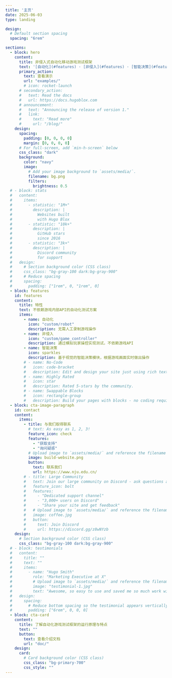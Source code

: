 ```yaml
---
title: '主页'
date: 2025-06-03
type: landing

design:
  # Default section spacing
  spacing: "6rem"

sections:
  - block: hero
    content:
      title: 非侵入式自动化移动游戏测试框架
      text: '[自动化](#features) · [非侵入](#features) · [智能决策](#features)'
      primary_action:
        text: 查看演示
        url: "examples/"
        # icon: rocket-launch
      # secondary_action:
      #   text: Read the docs
      #   url: https://docs.hugoblox.com
      # announcement:
      #   text: "Announcing the release of version 1."
      #   link:
      #     text: "Read more"
      #     url: "/blog/"
    design:
      spacing:
        padding: [0, 0, 0, 0]
        margin: [0, 0, 0, 0]
      # For full-screen, add `min-h-screen` below
      css_class: "dark"
      background:
        color: "navy"
        image:
          # Add your image background to `assets/media/`.
          filename: bg.png
          filters:
            brightness: 0.5
  # - block: stats
  #   content:
  #     items:
  #       - statistic: "1M+"
  #         description: |
  #           Websites built  
  #           with Hugo Blox
  #       - statistic: "10k+"
  #         description: |
  #           GitHub stars  
  #           since 2016
  #       - statistic: "3k+"
  #         description: |
  #           Discord community  
  #           for support
  #   design:
  #     # Section background color (CSS class)
  #     css_class: "bg-gray-100 dark:bg-gray-900"
  #     # Reduce spacing
  #     spacing:
  #       padding: ["1rem", 0, "1rem", 0]
  - block: features
    id: features
    content:
      title: 特性
      text: 不依赖游戏内部API的自动化测试方案
      items:
        - name: 自动化
          icon: "custom/robot"
          description: 无需人工录制游戏操作
        - name: 非侵入
          icon: "custom/game_controller"
          description: 通过模拟玩家操控实现测试，不依赖游戏API
        - name: 智能决策
          icon: sparkles
          description: 基于视觉的智能决策模块，根据游戏画面实时做出操作
        # - name: No-Code
        #   icon: code-bracket
        #   description: Edit and design your site just using rich text (Markdown) and configurable YAML parameters.
        # - name: Highly Rated
        #   icon: star
        #   description: Rated 5-stars by the community.
        # - name: Swappable Blocks
        #   icon: rectangle-group
        #   description: Build your pages with blocks - no coding required!
  - block: cta-image-paragraph
    id: contact
    content:
      items:
        - title: 与我们取得联系
          # text: As easy as 1, 2, 3!
          feature_icon: check
          features:
            - "获取支持"
            - "询问疑惑"
          # Upload image to `assets/media/` and reference the filename here
          image: build-website.png
          button:
            text: 联系我们
            url: https://www.nju.edu.cn/
        # - title: Large Community
        #   text: Join our large community on Discord - ask questions and get live responses
        #   feature_icon: bolt
        #   features:
        #     - "Dedicated support channel"
        #     - "3,000+ users on Discord"
        #     - "Share your site and get feedback"
        #   # Upload image to `assets/media/` and reference the filename here
        #   image: coffee.jpg
        #   button:
        #     text: Join Discord
        #     url: https://discord.gg/z8wNYzb
    design:
      # Section background color (CSS class)
      css_class: "bg-gray-100 dark:bg-gray-900"
  # - block: testimonials
  #   content:
  #     title: ""
  #     text: ""
  #     items:
  #       - name: "Hugo Smith"
  #         role: "Marketing Executive at X"
  #         # Upload image to `assets/media/` and reference the filename here
  #         image: "testimonial-1.jpg"
  #         text: "Awesome, so easy to use and saved me so much work with the swappable pre-designed sections!"
  #   design:
  #     spacing:
  #       # Reduce bottom spacing so the testimonial appears vertically centered between sections
  #       padding: ["6rem", 0, 0, 0]
  - block: cta-card
    content:
      title: 了解自动化游戏测试框架的运行原理与特点
      text: ""
      button:
        text: 查看介绍文档
        url: "doc/"
    design:
      card:
        # Card background color (CSS class)
        css_class: "bg-primary-700"
        css_style: ""
---
```

